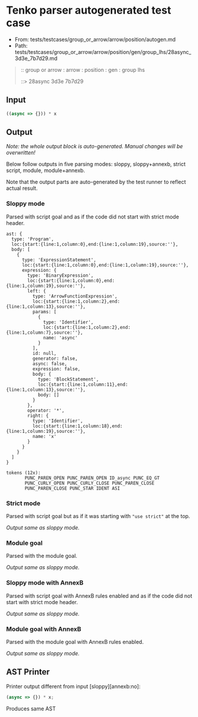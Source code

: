 # Tenko parser autogenerated test case

- From: tests/testcases/group_or_arrow/arrow/position/autogen.md
- Path: tests/testcases/group_or_arrow/arrow/position/gen/group_lhs/28async_3d3e_7b7d29.md

> :: group or arrow : arrow : position : gen : group lhs
>
> ::> 28async 3d3e 7b7d29

## Input


`````js
((async => {})) * x
`````

## Output

_Note: the whole output block is auto-generated. Manual changes will be overwritten!_

Below follow outputs in five parsing modes: sloppy, sloppy+annexb, strict script, module, module+annexb.

Note that the output parts are auto-generated by the test runner to reflect actual result.

### Sloppy mode

Parsed with script goal and as if the code did not start with strict mode header.

`````
ast: {
  type: 'Program',
  loc:{start:{line:1,column:0},end:{line:1,column:19},source:''},
  body: [
    {
      type: 'ExpressionStatement',
      loc:{start:{line:1,column:0},end:{line:1,column:19},source:''},
      expression: {
        type: 'BinaryExpression',
        loc:{start:{line:1,column:0},end:{line:1,column:19},source:''},
        left: {
          type: 'ArrowFunctionExpression',
          loc:{start:{line:1,column:2},end:{line:1,column:13},source:''},
          params: [
            {
              type: 'Identifier',
              loc:{start:{line:1,column:2},end:{line:1,column:7},source:''},
              name: 'async'
            }
          ],
          id: null,
          generator: false,
          async: false,
          expression: false,
          body: {
            type: 'BlockStatement',
            loc:{start:{line:1,column:11},end:{line:1,column:13},source:''},
            body: []
          }
        },
        operator: '*',
        right: {
          type: 'Identifier',
          loc:{start:{line:1,column:18},end:{line:1,column:19},source:''},
          name: 'x'
        }
      }
    }
  ]
}

tokens (12x):
       PUNC_PAREN_OPEN PUNC_PAREN_OPEN ID_async PUNC_EQ_GT
       PUNC_CURLY_OPEN PUNC_CURLY_CLOSE PUNC_PAREN_CLOSE
       PUNC_PAREN_CLOSE PUNC_STAR IDENT ASI
`````

### Strict mode

Parsed with script goal but as if it was starting with `"use strict"` at the top.

_Output same as sloppy mode._

### Module goal

Parsed with the module goal.

_Output same as sloppy mode._

### Sloppy mode with AnnexB

Parsed with script goal with AnnexB rules enabled and as if the code did not start with strict mode header.

_Output same as sloppy mode._

### Module goal with AnnexB

Parsed with the module goal with AnnexB rules enabled.

_Output same as sloppy mode._

## AST Printer

Printer output different from input [sloppy][annexb:no]:

````js
(async => {}) * x;
````

Produces same AST

